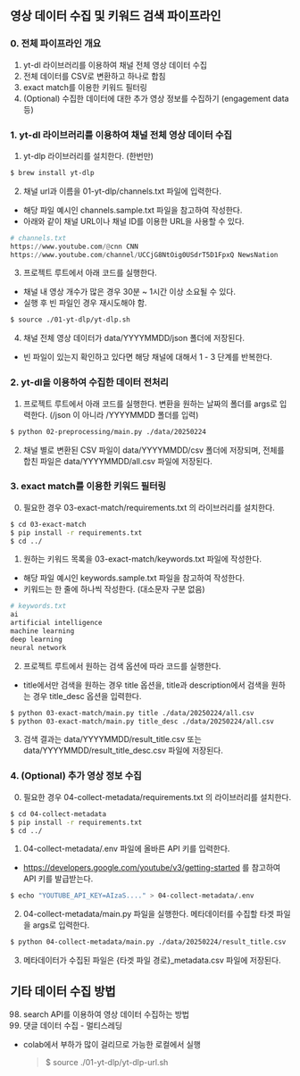 ## 영상 데이터 수집 및 키워드 검색 파이프라인

### 0. 전체 파이프라인 개요

1. yt-dl 라이브러리를 이용하여 채널 전체 영상 데이터 수집
2. 전체 데이터를 CSV로 변환하고 하나로 합침
3. exact match를 이용한 키워드 필터링
4. (Optional) 수집한 데이터에 대한 추가 영상 정보를 수집하기 (engagement data 등)

### 1. yt-dl 라이브러리를 이용하여 채널 전체 영상 데이터 수집

1. yt-dlp 라이브러리를 설치한다. (한번만)

```bash
$ brew install yt-dlp
```

2. 채널 url과 이름을 01-yt-dlp/channels.txt 파일에 입력한다.

- 해당 파일 예시인 channels.sample.txt 파일을 참고하여 작성한다.
- 아래와 같이 채널 URL이나 채널 ID를 이용한 URL을 사용할 수 있다.

```python
# channels.txt
https://www.youtube.com/@cnn CNN
https://www.youtube.com/channel/UCCjG8NtOig0USdrT5D1FpxQ NewsNation
```

3. 프로젝트 루트에서 아래 코드를 실행한다.

- 채널 내 영상 개수가 많은 경우 30분 ~ 1시간 이상 소요될 수 있다.
- 실행 후 빈 파일인 경우 재시도해야 함.

```bash
$ source ./01-yt-dlp/yt-dlp.sh
```

4. 채널 전체 영상 데이터가 data/YYYYMMDD/json 폴더에 저장된다.

- 빈 파일이 있는지 확인하고 있다면 해당 채널에 대해서 1 - 3 단계를 반복한다.

### 2. yt-dl을 이용하여 수집한 데이터 전처리

1. 프로젝트 루트에서 아래 코드를 실행한다. 변환을 원하는 날짜의 폴더를 args로 입력한다. (/json 이 아니라 /YYYYMMDD 폴더를 입력)

```bash
$ python 02-preprocessing/main.py ./data/20250224
```

2. 채널 별로 변환된 CSV 파일이 data/YYYYMMDD/csv 폴더에 저장되며, 전체를 합친 파일은 data/YYYYMMDD/all.csv 파일에 저장된다.

### 3. exact match를 이용한 키워드 필터링

0. 필요한 경우 03-exact-match/requirements.txt 의 라이브러리를 설치한다.

```bash
$ cd 03-exact-match
$ pip install -r requirements.txt
$ cd ../
```

1. 원하는 키워드 목록을 03-exact-match/keywords.txt 파일에 작성한다.

- 해당 파일 예시인 keywords.sample.txt 파일을 참고하여 작성한다.
- 키워드는 한 줄에 하나씩 작성한다. (대소문자 구분 없음)

```python
# keywords.txt
ai
artificial intelligence
machine learning
deep learning
neural network
```

2. 프로젝트 루트에서 원하는 검색 옵션에 따라 코드를 실행한다.

- title에서만 검색을 원하는 경우 title 옵션을, title과 description에서 검색을 원하는 경우 title_desc 옵션을 입력한다.

```bash
$ python 03-exact-match/main.py title ./data/20250224/all.csv
$ python 03-exact-match/main.py title_desc ./data/20250224/all.csv
```

3. 검색 결과는 data/YYYYMMDD/result_title.csv 또는 data/YYYYMMDD/result_title_desc.csv 파일에 저장된다.

### 4. (Optional) 추가 영상 정보 수집

0. 필요한 경우 04-collect-metadata/requirements.txt 의 라이브러리를 설치한다.

```bash
$ cd 04-collect-metadata
$ pip install -r requirements.txt
$ cd ../
```

1. 04-collect-metadata/.env 파일에 올바른 API 키를 입력한다.

- https://developers.google.com/youtube/v3/getting-started 를 참고하여 API 키를 발급받는다.

```bash
$ echo "YOUTUBE_API_KEY=AIzaS...." > 04-collect-metadata/.env
```

2. 04-collect-metadata/main.py 파일을 실행한다. 메타데이터를 수집할 타겟 파일을 args로 입력한다.

```bash
$ python 04-collect-metadata/main.py ./data/20250224/result_title.csv
```

3. 메타데이터가 수집된 파일은 {타겟 파일 경로}\_metadata.csv 파일에 저장된다.

## 기타 데이터 수집 방법

98. search API를 이용하여 영상 데이터 수집하는 방법
99. 댓글 데이터 수집 - 멀티스레딩

- colab에서 부하가 많이 걸리므로 가능한 로컬에서 실행

  > $ source ./01-yt-dlp/yt-dlp-url.sh
